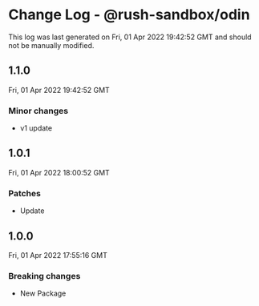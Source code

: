 # Change Log - @rush-sandbox/odin

This log was last generated on Fri, 01 Apr 2022 19:42:52 GMT and should not be manually modified.

## 1.1.0
Fri, 01 Apr 2022 19:42:52 GMT

### Minor changes

- v1 update

## 1.0.1
Fri, 01 Apr 2022 18:00:52 GMT

### Patches

- Update

## 1.0.0
Fri, 01 Apr 2022 17:55:16 GMT

### Breaking changes

- New Package

